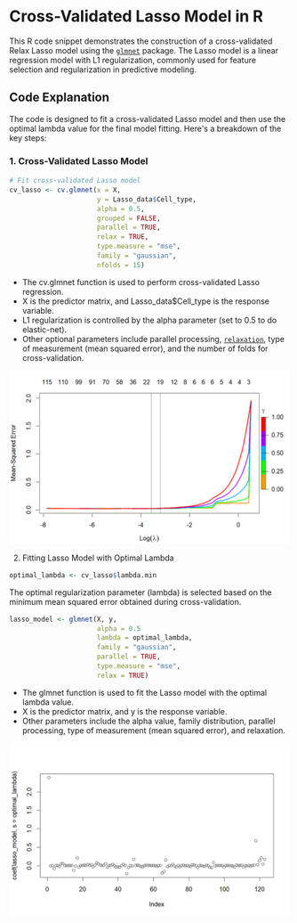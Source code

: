 # Cross-Validated Lasso Model in R

This R code snippet demonstrates the construction of a cross-validated Relax Lasso model using the [`glmnet`](https://glmnet.stanford.edu/index.html) package. 
The Lasso model is a linear regression model with L1 regularization, commonly used for feature selection and regularization in predictive modeling.

## Code Explanation

The code is designed to fit a cross-validated Lasso model and then use the optimal lambda value for the final model fitting. Here's a breakdown of the key steps:

### 1. Cross-Validated Lasso Model

```R
# Fit cross-validated Lasso model
cv_lasso <- cv.glmnet(x = X,
                      y = Lasso_data$Cell_type, 
                      alpha = 0.5, 
                      grouped = FALSE,
                      parallel = TRUE,
                      relax = TRUE,
                      type.measure = "mse",
                      family = "gaussian",
                      nfolds = 15)
```
- The cv.glmnet function is used to perform cross-validated Lasso regression.
- X is the predictor matrix, and Lasso_data$Cell_type is the response variable.
- L1 regularization is controlled by the alpha parameter (set to 0.5 to do elastic-net).
- Other optional parameters include parallel processing, [`relaxation`](https://glmnet.stanford.edu/articles/relax.html), type of measurement (mean squared error), and the number of folds for cross-validation.

![mse](mse_cv_LASSO.png)

2. Fitting Lasso Model with Optimal Lambda

```R
optimal_lambda <- cv_lasso$lambda.min
```
The optimal regularization parameter (lambda) is selected based on the minimum mean squared error obtained during cross-validation.

```R
lasso_model <- glmnet(X, y, 
                      alpha = 0.5 
                      lambda = optimal_lambda,
                      family = "gaussian",
                      parallel = TRUE,
                      type.measure = "mse",
                      relax = TRUE)
```
- The glmnet function is used to fit the Lasso model with the optimal lambda value.
- X is the predictor matrix, and y is the response variable.
- Other parameters include the alpha value, family distribution, parallel processing, type of measurement (mean squared error), and relaxation.

![Coef](coef_lasso.png)
